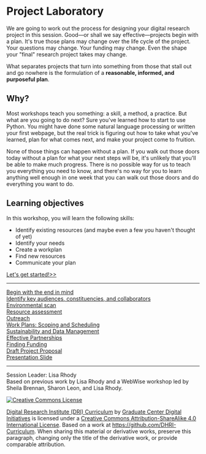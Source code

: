 # Project Laboratory

We are going to work out the process for designing your digital research project in this session. Good—or shall we say effective—projects begin with a plan. It's true those plans may change over the life cycle of the project. Your questions may change. Your funding may change. Even the shape your "final" research project takes may change. 

What separates projects that turn into something from those that stall out and go nowhere is the formulation of a **reasonable, informed, and purposeful plan**.

## Why?

Most workshops teach you something: a skill, a method, a practice. But what are you going to do next? Sure you've learned how to start to use Python. You might have done some natural language processing or written your first webpage, but the real trick is figuring out how to take what you've learned, plan for what comes next, and make your project come to fruition. 

None of those things can happen without a plan. If you walk out those doors today without a plan for what your next steps will be, it's unlikely that you'll be able to make much progress. There is no possible way for us to teach you everything you need to know, and there's no way for you to learn anything well enough in one week that you can walk out those doors and do everything you want to do. 

## Learning objectives

In this workshop, you will learn the following skills:
- Identify existing resources (and maybe even a few you haven't thought of yet)
- Identify your needs
- Create a workplan 
- Find new resources
- Communicate your plan

[Let's get started!>>](sections/01-ideas.md)

-----

[Begin with the end in mind](sections/01-ideas.md)  
[Identify key audiences, constituencies, and collaborators](sections/02-audience.md)  
[Environmental scan](sections/03-environment.md)  
[Resource assessment](sections/04-resources.md)  
[Outreach](sections/05-outreach.md)  
[Work Plans: Scoping and Scheduling](sections/06-workplan.md)  
[Sustainability and Data Management](sections/07-sustainability.md)  
[Effective Partnerships](sections/08-partnerships.md)  
[Finding Funding](sections/09-finding-funds.md)  
[Draft Project Proposal](sections/10-proposal.md)  
[Presentation Slide](sections/11-presentation.md)

-----

Session Leader: Lisa Rhody  
Based on previous work by Lisa Rhody and a WebWise workshop led by Sheila Brennan, Sharon Leon, and Lisa Rhody.

[![Creative Commons License](https://i.creativecommons.org/l/by-sa/4.0/88x31.png)](http://creativecommons.org/licenses/by-sa/4.0/)

[Digital Research Institute (DRI) Curriculum](http://purl.org/dc/terms/) by [Graduate Center Digital Initiatives](https://gcdi.commons.gc.cuny.edu/) is licensed under a [Creative Commons Attribution-ShareAlike 4.0 International License](http://creativecommons.org/licenses/by-sa/4.0/). Based on a work at <https://github.com/DHRI-Curriculum>. When sharing this material or derivative works, preserve this paragraph, changing only the title of the derivative work, or provide comparable attribution.